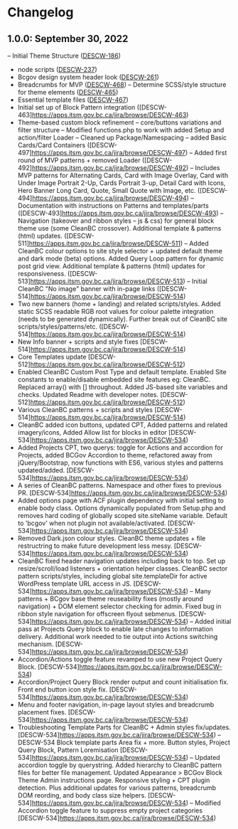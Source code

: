 # Changelog
## 1.0.0: September 30, 2022

– Initial Theme Structure ([DESCW-186](https://apps.itsm.gov.bc.ca/jira/browse/DESCW-186))
- node scripts ([DESCW-237](https://apps.itsm.gov.bc.ca/jira/browse/DESCW-237))
- Bcgov design system header look ([DESCW-261](https://apps.itsm.gov.bc.ca/jira/browse/DESCW-261))
- Breadcrumbs for MVP ([DESCW-468](https://apps.itsm.gov.bc.ca/jira/browse/DESCW-468))
– Determine SCSS/style structure for theme elements ([DESCW-465](https://apps.itsm.gov.bc.ca/jira/browse/DESCW-465))
- Essential template files ([DESCW-467](https://apps.itsm.gov.bc.ca/jira/browse/DESCW-467))
- Initial set up of Block Pattern integration ([DESCW-463]https://apps.itsm.gov.bc.ca/jira/browse/DESCW-463)
- Theme-based custom block refinement – core/buttons variations and filter structure – Modified functions.php to work with added Setup and action/filter Loader – Cleaned up Package/Namespacing – added Basic Cards/Card Containers ([DESCW-497]https://apps.itsm.gov.bc.ca/jira/browse/DESCW-497)
– Added first round of MVP patterns + removed Loader ([DESCW-492]https://apps.itsm.gov.bc.ca/jira/browse/DESCW-492)
– Includes MVP patterns for Alternating Cards, Card with Image Overlay, Card with Under Image Portrait 2-Up, Cards Portrait 3-up, Detail Card with Icons, Hero Banner
Long Card, Quote, Small Quote with Image, etc. ([DESCW-494]https://apps.itsm.gov.bc.ca/jira/browse/DESCW-494)
– Documentation with instructions on Patterns and templates/parts ([DESCW-493]https://apps.itsm.gov.bc.ca/jira/browse/DESCW-493)
– Navigation (takeover and ribbon styles – js & css) for general block theme use (some CleanBC crossover). Additional template & patterns (html) updates. ([DESCW-511]https://apps.itsm.gov.bc.ca/jira/browse/DESCW-511)
– Added CleanBC colour options to site style selector + updated default theme and dark mode (beta) options. Added Query Loop pattern for dynamic post grid view. Additional template & patterns (html) updates for responsiveness. ([DESCW-513]https://apps.itsm.gov.bc.ca/jira/browse/DESCW-513)
– Initial CleanBC "No image" banner with in-page links ([DESCW-514]https://apps.itsm.gov.bc.ca/jira/browse/DESCW-514)
- Two new banners (home + landing) and related scripts/styles. Added static SCSS readable RGB root values for colour palette integration (needs to be generated dynamically). Further break out of CleanBC site scripts/styles/patterns/etc. ([DESCW-514]https://apps.itsm.gov.bc.ca/jira/browse/DESCW-514)
- New Info banner + scripts and style fixes [DESCW-514]https://apps.itsm.gov.bc.ca/jira/browse/DESCW-514)
- Core Templates update [DESCW-512]https://apps.itsm.gov.bc.ca/jira/browse/DESCW-512)
- Enabled CleanBC Custom Post Type and default template. Enabled Site constants to enable/disable embedded site features eg: CleanBC. Replaced array() with [] throughout. Added JS-based site variables and checks. Updated Readme with developer notes. [DESCW-512]https://apps.itsm.gov.bc.ca/jira/browse/DESCW-512)
- Various CleanBC patterns + scripts and styles [DESCW-514]https://apps.itsm.gov.bc.ca/jira/browse/DESCW-514)
- CleanBC added icon buttons, updated CPT, Added patterns and related imagery/icons, Added Allow list for blocks in editor [DESCW-534]https://apps.itsm.gov.bc.ca/jira/browse/DESCW-534)
- Added Projects CPT, two querys: toggle for Actions and accordion for Projects, added BCGov Accordion to theme, refactored away from jQuery/Bootstrap, now functions with ES6, various styles and patterns updated/added. [DESCW-534]https://apps.itsm.gov.bc.ca/jira/browse/DESCW-534)
- A series of CleanBC patterns. Namespace and other fixes to previous PR. [DESCW-534]https://apps.itsm.gov.bc.ca/jira/browse/DESCW-534)
- Added options page with ACF plugin dependency with initial setting to enable body class. Options dynamically populated from Setup.php and removes hard coding of globally scoped site.siteName variable. Default to 'bcgov' when not plugin not available/activated. [DESCW-534]https://apps.itsm.gov.bc.ca/jira/browse/DESCW-534)
- Removed Dark.json colour styles. CleanBC theme updates + file restructring to make future development less messy. [DESCW-534]https://apps.itsm.gov.bc.ca/jira/browse/DESCW-534)
- CleanBC fixed header navigation updates including back to top. Set up resize/scroll/load listeners + orientation helper classes. CleanBC sector pattern scripts/styles, including global site.templateDir for active WordPress template URL access in JS. [DESCW-534]https://apps.itsm.gov.bc.ca/jira/browse/DESCW-534)
– Many patterns + BCgov base theme reuseability fixes (mostly around navigation) + DOM element selector checking for admin. Fixed bug in ribbon style navigation for offscreen flyout sebmenus. [DESCW-534]https://apps.itsm.gov.bc.ca/jira/browse/DESCW-534)
– Added initial pass at Projects Query block to enable late changes to information delivery. Additional work needed to tie output into Actions switching mechanism. [DESCW-534]https://apps.itsm.gov.bc.ca/jira/browse/DESCW-534)
- Accordion/Actions toggle feature revamped to use new Project Query Block. [DESCW-534]https://apps.itsm.gov.bc.ca/jira/browse/DESCW-534)
- Accordion/Project Query Block render output and count initialisation fix. Front end button icon style fix. [DESCW-534]https://apps.itsm.gov.bc.ca/jira/browse/DESCW-534)
- Menu and footer navigation, in-page layout styles and breadcrumb placement fixes. [DESCW-534]https://apps.itsm.gov.bc.ca/jira/browse/DESCW-534)
- Troubleshooting Template Parts for CleanBC + Admin styles fix/updates. [DESCW-534]https://apps.itsm.gov.bc.ca/jira/browse/DESCW-534)
– DESCW-534 Block template parts Area fix + more. Button styles, Project Query Block, Pattern Loremisation [DESCW-534]https://apps.itsm.gov.bc.ca/jira/browse/DESCW-534)
– Updated accordion toggle by querystring. Added hierarchy to CleanBC pattern files for better file management. Updated Appearance > BCGov Block Theme Admin instructions page. Responsive styling + CPT plugin detection. Plus additional updates for various patterns, breadcrumb DOM reording, and body class size helpers. [DESCW-534]https://apps.itsm.gov.bc.ca/jira/browse/DESCW-534)
– Modified Accordion toggle feature to suppress empty project categories [DESCW-534]https://apps.itsm.gov.bc.ca/jira/browse/DESCW-534)